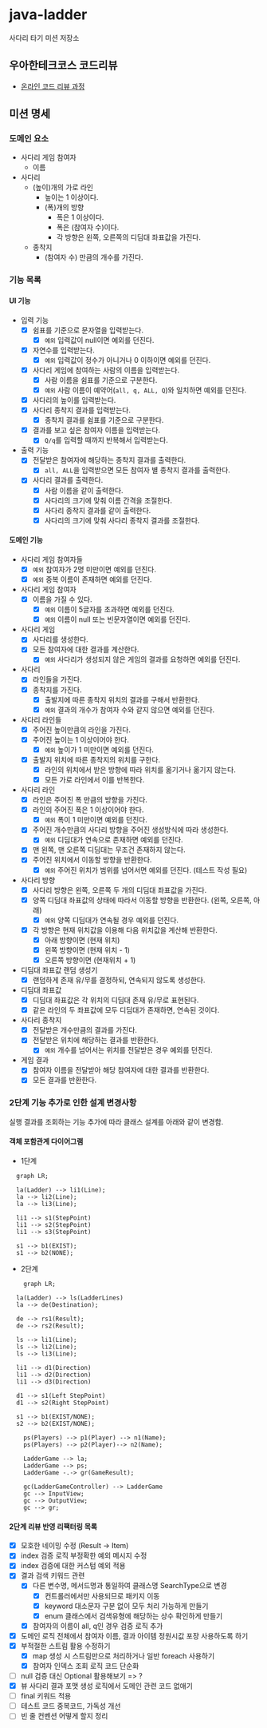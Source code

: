 # java-ladder

사다리 타기 미션 저장소

## 우아한테크코스 코드리뷰

- [온라인 코드 리뷰 과정](https://github.com/woowacourse/woowacourse-docs/blob/master/maincourse/README.md)

## 미션 명세

### 도메인 요소

- 사다리 게임 참여자
    - 이름
- 사다리
    - (높이)개의 가로 라인
        - 높이는 1 이상이다.
        - (폭)개의 방향
            - 폭은 1 이상이다.
            - 폭은 (참여자 수)이다.
            - 각 방향은 왼쪽, 오른쪽의 디딤대 좌표값을 가진다.
    - 종착지
        - (참여자 수) 만큼의 개수를 가진다.

### 기능 목록

#### UI 기능

- 입력 기능
    - [x] 쉼표를 기준으로 문자열을 입력받는다.
        - [x] `예외` 입력값이 null이면 예외를 던진다.
    - [x] 자연수를 입력받는다.
        - [x] `예외` 입력값이 정수가 아니거나 0 이하이면 예외를 던진다.
    - [x] 사다리 게임에 참여하는 사람의 이름을 입력받는다.
        - [x] 사람 이름을 쉼표를 기준으로 구분한다.
        - [x] `예외`  사람 이름이 예약어(`all, q, ALL, Q`)와 일치하면 예외를 던진다.
    - [x] 사다리의 높이를 입력받는다.
    - [x] 사다리 종착지 결과를 입력받는다.
        - [x] 종착지 결과를 쉼표를 기준으로 구분한다.
    - [x] 결과를 보고 싶은 참여자 이름을 입력받는다.
        - [x] `Q/q`를 입력할 때까지 반복해서 입력받는다.

- 출력 기능
    - [x] 전달받은 참여자에 해당하는 종착지 결과를 출력한다.
        - [x] `all, ALL`을 입력받으면 모든 참여자 별 종착지 결과를 출력한다.
    - [x] 사다리 결과를 출력한다.
        - [x] 사람 이름을 같이 출력한다.
        - [x] 사다리의 크기에 맞춰 이름 간격을 조절한다.
        - [x] 사다리 종착지 결과를 같이 출력한다.
        - [x] 사다리의 크기에 맞춰 사다리 종착지 결과를 조절한다.

#### 도메인 기능

- 사다리 게임 참여자들
    - [x] `예외` 참여자가 2명 미만이면 예외를 던진다.
    - [x] `예외` 중복 이름이 존재하면 예외를 던진다.
- 사다리 게임 참여자
    - [x] 이름을 가질 수 있다.
        - [x] `예외` 이름이 5글자를 초과하면 예외를 던진다.
        - [x] `예외` 이름이 null 또는 빈문자열이면 예외를 던진다.

- 사다리 게임
    - [x] 사다리를 생성한다.
    - [x] 모든 참여자에 대한 결과를 계산한다.
        - [x] `예외` 사다리가 생성되지 않은 게임의 결과를 요청하면 예외를 던진다.
- 사다리
    - [x] 라인들을 가진다.
    - [x] 종착지를 가진다.
        - [x] 출발지에 따른 종착지 위치의 결과를 구해서 반환한다.
        - [x] `예외` 결과의 개수가 참여자 수와 같지 않으면 예외를 던진다.
- 사다리 라인들
    - [x] 주어진 높이만큼의 라인을 가진다.
    - [x] 주어진 높이는 1 이상이어야 한다.
        - [x] `예외` 높이가 1 미만이면 예외를 던진다.
    - [x] 출발지 위치에 따른 종착지의 위치를 구한다.
        - [x] 라인의 위치에서 받은 방향에 따라 위치를 옮기거나 옮기지 않는다.
        - [x] 모든 가로 라인에서 이를 반복한다.
- 사다리 라인
    - [x] 라인은 주어진 폭 만큼의 방향을 가진다.
    - [x] 라인의 주어진 폭은 1 이상이어야 한다.
        - [x] `예외` 폭이 1 미만이면 예외를 던진다.
    - [x] 주어진 개수만큼의 사다리 방향을 주어진 생성방식에 따라 생성한다.
        - [x] `예외` 디딤대가 연속으로 존재하면 예외를 던진다.
    - [x] 맨 왼쪽, 맨 오른쪽 디딤대는 무조건 존재하지 않는다.
    - [x] 주어진 위치에서 이동할 방향을 반환한다.
        - [x] `예외` 주어진 위치가 범위를 넘어서면 예외를 던진다. (테스트 작성 필요)
- 사다리 방향
    - [x] 사다리 방향은 왼쪽, 오른쪽 두 개의 디딤대 좌표값을 가진다.
    - [x] 양쪽 디딤대 좌표값의 상태에 따라서 이동할 방향을 반환한다. (왼쪽, 오른쪽, 아래)
        - [x] `예외` 양쪽 디딤대가 연속될 경우 예외를 던진다.
    - [x] 각 방향은 현재 위치값을 이용해 다음 위치값을 계산해 반환한다.
        - [x] 아래 방향이면 (현재 위치)
        - [x] 왼쪽 방향이면 (현재 위치 - 1)
        - [x] 오른쪽 방향이면 (현재위치 + 1)
- 디딤대 좌표값 랜덤 생성기
    - [x] 랜덤하게 존재 유/무를 결정하되, 연속되지 않도록 생성한다.
- 디딤대 좌표값
    - [x] 디딤대 좌표값은 각 위치의 디딤대 존재 유/무로 표현된다.
    - [x] 같은 라인의 두 좌표값에 모두 디딤대가 존재하면, 연속된 것이다.
- 사다리 종착지
    - [x] 전달받은 개수만큼의 결과를 가진다.
    - [x] 전달받은 위치에 해당하는 결과를 반환한다.
        - [x] `예외` 개수를 넘어서는 위치를 전달받은 경우 예외를 던진다.
- 게임 결과
    - [x] 참여자 이름을 전달받아 해당 참여자에 대한 결과를 반환한다.
    - [x] 모든 결과를 반환한다.

### 2단계 기능 추가로 인한 설계 변경사항

실행 결과를 조회하는 기능 추가에 따라 클래스 설계를 아래와 같이 변경함.

#### 객체 포함관계 다이어그램

- 1단계

```mermaid
  graph LR;
  
  la(Ladder) --> li1(Line);
  la --> li2(Line);
  la --> li3(Line);
  
  li1 --> s1(StepPoint)
  li1 --> s2(StepPoint)
  li1 --> s3(StepPoint)
  
  s1 --> b1(EXIST);
  s1 --> b2(NONE);
```

- 2단계

```mermaid
    graph LR;
  
  la(Ladder) --> ls(LadderLines)
  la --> de(Destination);
  
  de --> rs1(Result);
  de --> rs2(Result);
  
  ls --> li1(Line);
  ls --> li2(Line);
  ls --> li3(Line);
  
  li1 --> d1(Direction)
  li1 --> d2(Direction)
  li1 --> d3(Direction)
  
  d1 --> s1(Left StepPoint)
  d1 --> s2(Right StepPoint)
  
  s1 --> b1(EXIST/NONE);  
  s2 --> b2(EXIST/NONE);

    ps(Players) --> p1(Player) --> n1(Name);
    ps(Players) --> p2(Player)--> n2(Name);
    
    LadderGame --> la;
    LadderGame --> ps;
    LadderGame -.-> gr(GameResult);
    
    gc(LadderGameController) --> LadderGame
    gc --> InputView;
    gc --> OutputView;
    gc --> gr;

```

#### 2단계 리뷰 반영 리팩터링 목록

- [x] 모호한 네이밍 수정 (Result -> Item)
- [x] index 검증 로직 부정확한 예외 메시지 수정
- [x] index 검증에 대한 커스텀 예외 적용
- [x] 결과 검색 키워드 관련
    - [x] 다른 변수명, 메서드명과 통일하여 클래스명 SearchType으로 변경
        - [x] 컨트롤러에서만 사용되므로 패키지 이동
        - [x] keyword 대소문자 구분 없이 모두 처리 가능하게 만들기
        - [x] enum 클래스에서 검색유형에 해당하는 상수 확인하게 만들기
    - [x] 참여자의 이름이 all, q인 경우 검증 로직 추가
- [x] 도메인 로직 전체에서 참여자 이름, 결과 아이템 정원시값 포장 사용하도록 하기
- [x] 부적절한 스트림 활용 수정하기
    - [x] map 생성 시 스트림만으로 처리하거나 일반 foreach 사용하기
    - [x] 참여자 인덱스 조회 로직 코드 단순화
- [ ] null 검증 대신 Optional 활용해보기 => ?
- [x] 뷰 사다리 결과 포맷 생성 로직에서 도메인 관련 코드 없애기
- [ ] final 키워드 적용
- [ ] 테스트 코드 중복코드, 가독성 개선
- [ ] 빈 줄 컨벤션 어떻게 할지 정리
